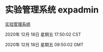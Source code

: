 # 实验管理系统 expadmin
[实验管理系统](http://59.174.25.15:56808/expadmin-782313d2-e1b1-4ea7-932e-3a55e6a1a4d0/)

2020年 12月 18日 星期五 17:50:02 CST

2020年 12月 18日 星期五 09:50:02 GMT
